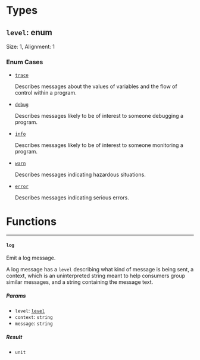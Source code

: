 # Types

## <a href="#level" name="level"></a> `level`: enum

  

Size: 1, Alignment: 1

### Enum Cases

- <a href="level.trace" name="level.trace"></a> [`trace`](#level.trace)

  Describes messages about the values of variables and the flow of control
  within a program.

- <a href="level.debug" name="level.debug"></a> [`debug`](#level.debug)

  Describes messages likely to be of interest to someone debugging a program.

- <a href="level.info" name="level.info"></a> [`info`](#level.info)

  Describes messages likely to be of interest to someone monitoring a program.

- <a href="level.warn" name="level.warn"></a> [`warn`](#level.warn)

  Describes messages indicating hazardous situations.

- <a href="level.error" name="level.error"></a> [`error`](#level.error)

  Describes messages indicating serious errors.

# Functions

----

#### <a href="#log" name="log"></a> `log` 

  Emit a log message.
  
  A log message has a `level` describing what kind of message is being sent,
  a context, which is an uninterpreted string meant to help consumers group
  similar messages, and a string containing the message text.
##### Params

- <a href="#log.level" name="log.level"></a> `level`: [`level`](#level)
- <a href="#log.context" name="log.context"></a> `context`: `string`
- <a href="#log.message" name="log.message"></a> `message`: `string`
##### Result

- `unit`

